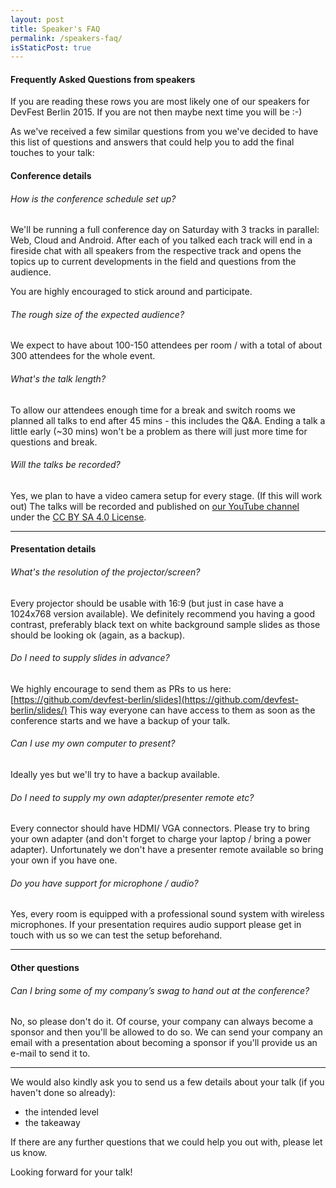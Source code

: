 ```yaml
---
layout: post
title: Speaker's FAQ
permalink: /speakers-faq/
isStaticPost: true
---
```


#### Frequently Asked Questions from speakers

<div class="card">

<p>If you are reading these rows you are most likely one of our speakers for DevFest Berlin 2015. If you are not then maybe next time you will be :-)</p>

<p>As we've received a few similar questions from you we've decided to have this list of questions and answers that could help you to add the final touches to your talk:</p>
</div>

#### Conference details

###### _How is the conference schedule set up?_

We'll be running a full conference day on Saturday with 3 tracks in parallel: Web, Cloud and Android. After each of you talked each track will end in a fireside chat with all speakers from the respective track and opens the topics up to current developments in the field and questions from the audience.

You are highly encouraged to stick around and participate.

###### _The rough size of the expected audience?_

We expect to have about 100-150 attendees per room / with a total of about 300 attendees for the whole event.

###### _What's the talk length?_

To allow our attendees enough time for a break and switch rooms we planned all talks to end after 45 mins - this includes the Q&A. Ending a talk a little early (~30 mins) won't be a problem as there will just more time for questions and break.

###### _Will the talks be recorded?_

Yes, we plan to have a video camera setup for every stage. (If this will work out) The talks will be recorded and published on [our YouTube channel](https://www.youtube.com/user/DevFestBerlin) under the [CC BY SA 4.0 License](http://creativecommons.org/licenses/by-sa/4.0/).

---

#### Presentation details

###### _What's the resolution of the projector/screen?_

Every projector should be usable with 16:9 (but just in case have a 1024x768 version available).
We definitely recommend you having a good contrast, preferably black text on white background sample slides as those should be looking ok (again, as a backup).

###### _Do I need to supply slides in advance?_

We highly encourage to send them as PRs to us here: [https://github.com/devfest-berlin/slides](https://github.com/devfest-berlin/slides/) This way everyone can have
access to them as soon as the conference starts and we have a backup of your talk.

###### _Can I use my own computer to present?_

Ideally yes but we'll try to have a backup available.

###### _Do I need to supply my own adapter/presenter remote etc?_

Every connector should have HDMI/ VGA connectors. Please try to bring your own adapter (and don't forget to charge your laptop / bring a power adapter). Unfortunately we don't have a presenter remote available so bring your own if you have one.

###### _Do you have support for microphone / audio?_

Yes, every room is equipped with a professional sound system with wireless microphones. If your presentation requires audio support please get in touch with us so we can test the setup beforehand.

---

#### Other questions

###### _Can I bring some of my company’s swag to hand out at the conference?_

No, so please don't do it. Of course, your company can always become a sponsor and then you'll be allowed to do so. We can send your company an email with a presentation about becoming a sponsor if you'll provide us an e-mail to send it to.

---

We would also kindly ask you to send us a few details about your talk (if you haven't done so already):

- the intended level
- the takeaway

If there are any further questions that we could help you out with, please let us know.

Looking forward for your talk!


<img class="img-responsive feature-image" src="{{ site.baseurl }}/img/posts/speakers-faq.jpg" style="display:none">
